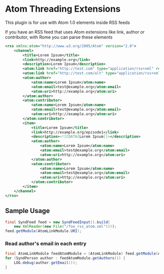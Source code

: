 # Atom Threading Extensions

This plugin is for use with Atom 1.0 elements inside RSS feeds

If you have an RSS feed that uses Atom extensions like link, author or
contributor, with Rome you can parse these elements

```xml
<rss xmlns:atom="http://www.w3.org/2005/Atom" version="2.0">
    <channel>
        <title>Lorem Ipsum</title>
        <link>http://example.org</link>
        <description>Lorem Ipsum</description>
        <atom:link href="http://test.com" type="application/rss+xml" rel="self" />
        <atom:link href="http://test.com/alt" type="application/rss+xml" rel="alternate" />
        <atom:author>
            <atom:name>Lorem Ipsum</atom:name>
            <atom:email>test@example.org</atom:email>
            <atom:uri>http://example.org</atom:uri>
        </atom:author>
        <atom:contributor>
            <atom:name>Lorem Ipsum</atom:name>
            <atom:email>test@example.org</atom:email>
            <atom:uri>http://example.org</atom:uri>
        </atom:contributor>
        <item>
            <title>Lorem Ipsum</title>
            <link>http://example.org/episode1</link>
            <description><![CDATA[Lorem Ipsum]]></description>
            <atom:author>
                <atom:name>Lorem Ipsum</atom:name>
                <atom:email>test@example.org</atom:email>
                <atom:uri>http://example.org</atom:uri>
            </atom:author>
            <atom:contributor>
                <atom:name>Lorem Ipsum</atom:name>
                <atom:email>test@example.org</atom:email>
                <atom:uri>http://example.org</atom:uri>
            </atom:contributor>
        </item>
    </channel>
</rss>
```

## Sample Usage

```java
final SyndFeed feed = new SyndFeedInput().build(
    new XmlReader(new File("/foo_rss_atom.xml"))));
feed.getModule(AtomLinkModule.URI);
```

### Read author's email in each entry

```java
final AtomLinkModule feedAtomModule = (AtomLinkModule) feed.getModule(AtomLinkModule.URI);
for (SyndPerson author : feedAtomModule.getAuthors()) {
    LOG.debug(author.getEmail());
}
```

